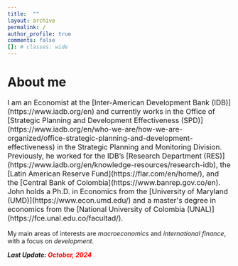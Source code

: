 ```yaml
---
title:  ""
layout: archive
permalink: /
author_profile: true
comments: false
[]: # classes: wide
---
```

# About me

<p style="font-size: 16px;"> I am an Economist at the [Inter-American Development Bank (IDB)](https://www.iadb.org/en) and currently works in the Office of [Strategic Planning and Development Effectiveness (SPD)](https://www.iadb.org/en/who-we-are/how-we-are-organized/office-strategic-planning-and-development-effectiveness) in the Strategic Planning and Monitoring Division. Previously, he worked for the IDB’s [Research Department (RES)](https://www.iadb.org/en/knowledge-resources/research-idb), the [Latin American Reserve Fund](https://flar.com/en/home/), and the [Central Bank of Colombia](https://www.banrep.gov.co/en). John holds a Ph.D. in Economics from the [University of Maryland (UMD)](https://www.econ.umd.edu/) and a master's degree in economics from the [National University of Colombia (UNAL)](https://fce.unal.edu.co/facultad/). </p>

My main areas of interests are <i>macroeconomics</i> and <i>international finance</i>, with a focus on <i>development</i>.

<p style="font-size:14px; font-weight:bold; font-style:italic;">
 Last Update: 
  <span style="color: #ff0000">October, 2024 </span>
</p>

<!-- <p style="font-size:14px; font-weight:bold; font-style:italic;">
  Enter the competition by 
  <span style="color: #ff0000">January 30, 2011</span>
  and you could win up to $$$$ — including amazing 
  <span style="color: #0000a0">summer</span> 
  trips!
</p> 
-->


